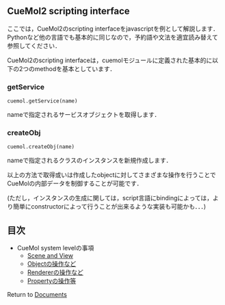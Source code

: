 ## CueMol2 scripting interface

ここでは，CueMol2のscripting interfaceをjavascriptを例として解説します．
Pythonなど他の言語でも基本的に同じなので，予約語や文法を適宜読み替えて参照してください．

CueMol2のscripting interfaceは，cuemolモジュールに定義された基本的に以下の2つのmethodを基本としています．

### getService
```
cuemol.getService(name)
```

nameで指定されるサービスオブジェクトを取得します．

### createObj
```
cuemol.createObj(name)
```

nameで指定されるクラスのインスタンスを新規作成します．


以上の方法で取得或いは作成したobjectに対してさまざまな操作を行うことでCueMolの内部データを制御することが可能です．

(ただし，インスタンスの生成に関しては，script言語にbindingによっては，より簡単にconstructorによって行うことが出来るような実装も可能かも．．．)


## 目次
*  CueMol system levelの事項
    *  [Scene and View](../../cuemol2/Scripting/SceneAndView)
    *  [Objectの操作など](../../cuemol2/Scripting/Object)
    *  [Rendererの操作など](../../cuemol2/Scripting/Renderer)
    *  [Propertyの操作等](../../cuemol2/Scripting/Property)


Return to [Documents](../../Documents)